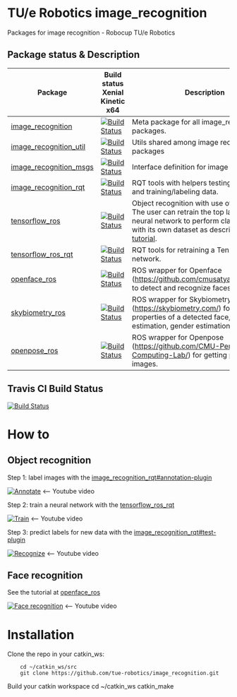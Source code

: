 # TU/e Robotics image_recognition
Packages for image recognition - Robocup TU/e Robotics

## Package status & Description

Package | Build status Xenial Kinetic x64 | Description
------- | ------------------------------- | -----------
[image_recognition](https://github.com/tue-robotics/image_recognition/tree/master/image_recognition) | [![Build Status](http://build.ros.org/job/Ksrc_uX__image_recognition__ubuntu_xenial__source/1//badge/icon)](http://build.ros.org/job/Ksrc_uX__image_recognition__ubuntu_xenial__source/1/) | Meta package for all image_recognition packages.
[image_recognition_util](https://github.com/tue-robotics/image_recognition/tree/master/image_recognition_util) | [![Build Status](http://build.ros.org/job/Ksrc_uX__image_recognition_util__ubuntu_xenial__source/1//badge/icon)](http://build.ros.org/job/Ksrc_uX__image_recognition_util__ubuntu_xenial__source/1/) | Utils shared among image recognition packages
[image_recognition_msgs](https://github.com/tue-robotics/image_recognition/tree/master/image_recognition_msgs) | [![Build Status](http://build.ros.org/job/Ksrc_uX__image_recognition_msgs__ubuntu_xenial__source/1//badge/icon)](http://build.ros.org/job/Ksrc_uX__image_recognition_msgs__ubuntu_xenial__source/1/) | Interface definition for image recognition
[image_recognition_rqt](https://github.com/tue-robotics/image_recognition/tree/master/image_recognition_rqt) | [![Build Status](http://build.ros.org/job/Ksrc_uX__image_recognition_rqt__ubuntu_xenial__source/1//badge/icon)](http://build.ros.org/job/Ksrc_uX__image_recognition_rqt__ubuntu_xenial__source/1/) | RQT tools with helpers testing this interface and training/labeling data.
[tensorflow_ros](https://github.com/tue-robotics/image_recognition/tree/master/tensorflow_ros) | [![Build Status](http://build.ros.org/job/Ksrc_uX__tensorflow_ros__ubuntu_xenial__source/1//badge/icon)](http://build.ros.org/job/Ksrc_uX__tensorflow_ros__ubuntu_xenial__source/1/) | Object recognition with use of Tensorflow. The user can retrain the top layers of a neural network to perform classification with its own dataset as described in [this tutorial](https://www.tensorflow.org/versions/r0.11/how_tos/image_retraining/index.html).
[tensorflow_ros_rqt](https://github.com/tue-robotics/image_recognition/tree/master/tensorflow_ros_rqt) | [![Build Status](http://build.ros.org/job/Ksrc_uX__tensorflow_ros_rqt__ubuntu_xenial__source/1//badge/icon)](http://build.ros.org/job/Ksrc_uX__tensorflow_ros_rqt__ubuntu_xenial__source/1/) | RQT tools for retraining a Tensorflow neural network.
[openface_ros](https://github.com/tue-robotics/image_recognition/tree/master/openface_ros) | [![Build Status](http://build.ros.org/job/Ksrc_uX__openface_ros__ubuntu_xenial__source/1//badge/icon)](http://build.ros.org/job/Ksrc_uX__openface_ros__ubuntu_xenial__source/1/) | ROS wrapper for Openface (https://github.com/cmusatyalab/openface) to detect and recognize faces in images.
[skybiometry_ros](https://github.com/tue-robotics/image_recognition/tree/master/skybiometry_ros) | [![Build Status](http://build.ros.org/job/Ksrc_uX__skybiometry_ros__ubuntu_xenial__source/1//badge/icon)](http://build.ros.org/job/Ksrc_uX__skybiometry_ros_ubuntu_xenial__source/1/) | ROS wrapper for Skybiometry (https://skybiometry.com/) for getting face properties of a detected face, e.g. age estimation, gender estimation etc.
[openpose_ros](https://github.com/tue-robotics/image_recognition/tree/master/openpose_ros) | [![Build Status](http://build.ros.org/job/Ksrc_uX__openpose_ros__ubuntu_xenial__source/1//badge/icon)](http://build.ros.org/job/Ksrc_uX__openpose_ros_ubuntu_xenial__source/1/) | ROS wrapper for Openpose (https://github.com/CMU-Perceptual-Computing-Lab/) for getting poses of 2D images.

## Travis CI Build Status

[![Build Status](https://travis-ci.org/tue-robotics/image_recognition.svg)](https://travis-ci.org/tue-robotics/image_recognition)

# How to

## Object recognition
Step 1: label images with the [image_recognition_rqt#annotation-plugin](https://github.com/tue-robotics/image_recognition/tree/master/image_recognition_rqt#annotation-plugin)

[![Annotate](http://img.youtube.com/vi/uAQvn7SInlg/0.jpg)](http://www.youtube.com/watch?v=uAQvn7SInlg)
<-- Youtube video

Step 2: train a neural network with the [tensorflow_ros_rqt](https://github.com/tue-robotics/image_recognition/tree/master/tensorflow_ros_rqt)

[![Train](http://img.youtube.com/vi/6JdtWa8FD04/0.jpg)](http://www.youtube.com/watch?v=6JdtWa8FD04)
<-- Youtube video

Step 3: predict labels for new data with the [image_recognition_rqt#test-plugin](https://github.com/tue-robotics/image_recognition/tree/master/image_recognition_rqt#test-plugin)

[![Recognize](http://img.youtube.com/vi/OJKYLB3myWw/0.jpg)](http://www.youtube.com/watch?v=OJKYLB3myWw)
<-- Youtube video

## Face recognition
See the tutorial at [openface_ros](https://github.com/tue-robotics/image_recognition/tree/master/openface_ros)

[![Face recognition](http://img.youtube.com/vi/yGqDdfYxHZw/0.jpg)](http://www.youtube.com/watch?v=yGqDdfYxHZw)
<-- Youtube video

# Installation

Clone the repo in your catkin_ws:
        
        cd ~/catkin_ws/src
        git clone https://github.com/tue-robotics/image_recognition.git
        
Build your catkin workspace
        cd ~/catkin_ws
        catkin_make
